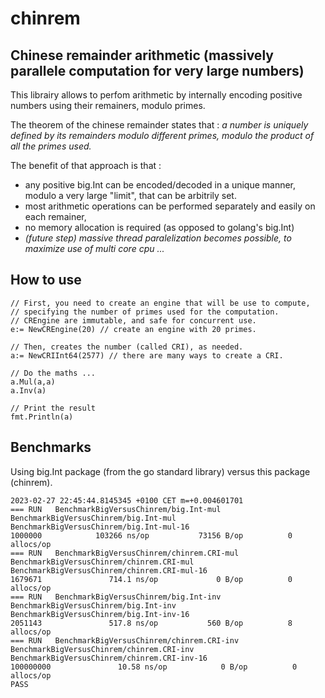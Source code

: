 # chinrem

## Chinese remainder arithmetic (massively parallele computation for very large numbers)

This librairy allows to perfom arithmetic by internally encoding positive numbers using their remainers, modulo primes.

The theorem of the chinese remainder states that : _a number is uniquely defined by its remainders modulo different primes, modulo the product of all the primes used._

The benefit of that approach is that :
* any positive big.Int can be encoded/decoded in a unique manner, modulo a very large "limit", that can be arbitrily set.
* most arithmetic operations can be performed separately and easily on each remainer,
* no memory allocation is required (as opposed to golang's big.Int)
* _(future step) massive thread paralelization becomes possible, to maximize use of multi core cpu ..._


## How to use 

    // First, you need to create an engine that will be use to compute,
    // specifying the number of primes used for the computation.
    // CREngine are immutable, and safe for concurrent use.
    e:= NewCREngine(20) // create an engine with 20 primes.

    // Then, creates the number (called CRI), as needed.
    a:= NewCRIInt64(2577) // there are many ways to create a CRI. 

    // Do the maths ...
    a.Mul(a,a)
    a.Inv(a)

    // Print the result 
    fmt.Println(a)

## Benchmarks

Using big.Int package (from the go standard library) versus this package (chinrem).

    2023-02-27 22:45:44.8145345 +0100 CET m=+0.004601701
    === RUN   BenchmarkBigVersusChinrem/big.Int-mul
    BenchmarkBigVersusChinrem/big.Int-mul
    BenchmarkBigVersusChinrem/big.Int-mul-16
    1000000            103266 ns/op           73156 B/op          0 allocs/op
    === RUN   BenchmarkBigVersusChinrem/chinrem.CRI-mul
    BenchmarkBigVersusChinrem/chinrem.CRI-mul
    BenchmarkBigVersusChinrem/chinrem.CRI-mul-16
    1679671               714.1 ns/op             0 B/op          0 allocs/op
    === RUN   BenchmarkBigVersusChinrem/big.Int-inv
    BenchmarkBigVersusChinrem/big.Int-inv
    BenchmarkBigVersusChinrem/big.Int-inv-16
    2051143               517.8 ns/op           560 B/op          8 allocs/op
    === RUN   BenchmarkBigVersusChinrem/chinrem.CRI-inv
    BenchmarkBigVersusChinrem/chinrem.CRI-inv
    BenchmarkBigVersusChinrem/chinrem.CRI-inv-16
    100000000               10.58 ns/op            0 B/op          0 allocs/op
    PASS